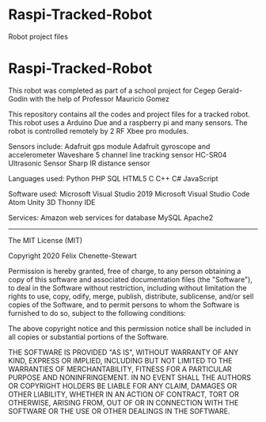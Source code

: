 # Raspi-Tracked-Robot
Robot project files

# Raspi-Tracked-Robot
This robot was completed as part of a school project for Cegep Gerald-Godin with the help of Professor Mauricio Gomez

This repository contains all the codes and project files for a tracked robot.
This robot uses a Arduino Due and a raspberry pi and many sensors.
The robot is controlled remotely by 2 RF Xbee pro modules.

Sensors include:
  Adafruit gps module
  Adafruit gyroscope and accelerometer
  Waveshare 5 channel line tracking sensor
  HC-SR04 Ultrasonic Sensor
  Sharp IR distance sensor
  
Languages used:
  Python
  PHP
  SQL
  HTML5
  C
  C++
  C#
  JavaScript
 
 Software used:
   Microsoft Visual Studio 2019
   Microsoft Visual Studio Code
   Atom
   Unity 3D
   Thonny IDE
   
  Services:
    Amazon web services for database
    MySQL
    Apache2
    
 
  
  

----------------------------------------------------------------------------------------------------------------------------------
The MIT License (MIT)

Copyright 2020 Félix Chenette-Stewart

Permission is hereby granted, free of charge, to any person obtaining a copy of this software and associated documentation
files (the "Software"), to deal in the Software without restriction, including without limitation the rights to use, copy, 
odify, merge, publish, distribute, sublicense, and/or sell copies of the Software, and to permit persons to whom the Software 
is furnished to do so, subject to the following conditions:

The above copyright notice and this permission notice shall be included in all copies or substantial portions of the Software.

THE SOFTWARE IS PROVIDED "AS IS", WITHOUT WARRANTY OF ANY KIND, EXPRESS OR IMPLIED, INCLUDING BUT NOT LIMITED TO THE WARRANTIES OF 
MERCHANTABILITY, FITNESS FOR A PARTICULAR PURPOSE AND NONINFRINGEMENT. IN NO EVENT SHALL THE AUTHORS OR COPYRIGHT HOLDERS BE LIABLE
FOR ANY CLAIM, DAMAGES OR OTHER LIABILITY, WHETHER IN AN ACTION OF CONTRACT, TORT OR OTHERWISE, ARISING FROM, OUT OF OR IN CONNECTION
WITH THE SOFTWARE OR THE USE OR OTHER DEALINGS IN THE SOFTWARE.
